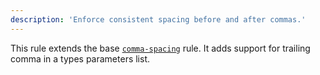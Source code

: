 ```yaml
---
description: 'Enforce consistent spacing before and after commas.'
---
```


This rule extends the base [`comma-spacing`](/rules/js/comma-spacing) rule.
It adds support for trailing comma in a types parameters list.
